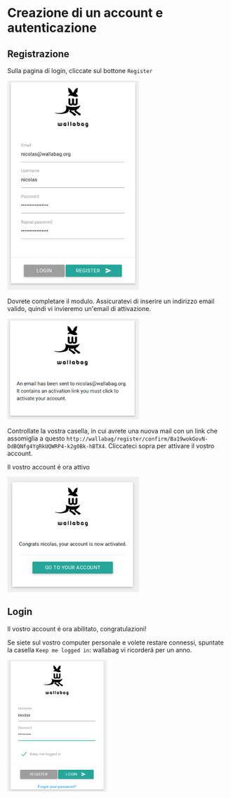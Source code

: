 Creazione di un account e autenticazione
========================================

Registrazione
-------------

Sulla pagina di login, cliccate sul bottone `Register`

![Registration form](../../img/user/registration_form.png)

Dovrete completare il modulo. Assicuratevi di inserire un indirizzo
email valido, quindi vi invieremo un'email di attivazione.

![Email was sent to activate account](../../img/user/sent_email.png)

Controllate la vostra casella, in cui avrete una nuova mail con un link
che assomiglia a questo
`http://wallabag/register/confirm/Ba19wokGovN-DdBQNfg4YgRkUQWRP4-k2g0Bk-hBTX4`.
Cliccateci sopra per attivare il vostro account.

Il vostro account é ora attivo

![Welcome on board!](../../img/user/activated_account.png)

Login
-----

Il vostro account é ora abilitato, congratulazioni!

Se siete sul vostro computer personale e volete restare connessi,
spuntate la casella `Keep me logged in`: wallabag vi ricorderá per un
anno.

![Login form](../../img/user/login_form.png)
